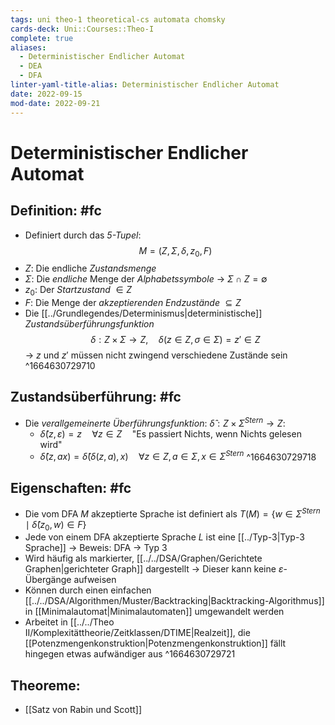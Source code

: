 ```yaml
---
tags: uni theo-1 theoretical-cs automata chomsky
cards-deck: Uni::Courses::Theo-I
complete: true
aliases:
  - Deterministischer Endlicher Automat
  - DEA
  - DFA
linter-yaml-title-alias: Deterministischer Endlicher Automat
date: 2022-09-15
mod-date: 2022-09-21
---
```


# Deterministischer Endlicher Automat

## Definition: #fc
- Definiert durch das *5-Tupel*:
$$M=(Z,\Sigma,\delta,z_0,F)$$
- $Z:$ Die endliche *Zustandsmenge*
- $\Sigma:$ Die *endliche* Menge der *Alphabetssymbole*
	-> $\Sigma\cap Z=\emptyset$
- $z_0:$ Der *Startzustand* $\in Z$
- $F:$ Die Menge der *akzeptierenden Endzustände* $\subseteq Z$
- Die [[../Grundlegendes/Determinismus|deterministische]] *Zustandsüberführungsfunktion* $$\delta:Z\times\Sigma\rightarrow Z,\quad\delta(z\in Z,\sigma\in\Sigma)=z'\in Z$$
	-> $z$ und $z'$ müssen nicht zwingend verschiedene Zustände sein
^1664630729710

## Zustandsüberführung: #fc
- Die *verallgemeinerte Überführungsfunktion*: $\hat{\delta}:Z\times\Sigma^{Stern}\rightarrow Z:$
	- $\hat{\delta}(z,\varepsilon)=z\quad\forall z\in Z\quad$"Es passiert Nichts, wenn Nichts gelesen wird"
	- $\hat{\delta}(z,ax)=\hat{\delta}(\delta(z,a),x)\quad\forall z\in Z,a\in\Sigma,x\in\Sigma^{Stern}$
^1664630729718

## Eigenschaften: #fc
- Die vom DFA $M$ akzeptierte Sprache ist definiert als $T(M)=\{w\in\Sigma^{Stern}\mid\hat{\delta}(z_0,w)\in F\}$
- Jede von einem DFA akzeptierte Sprache $L$ ist eine [[../Typ-3|Typ-3 Sprache]]
	-> Beweis: DFA -> Typ 3
- Wird häufig als markierter, [[../../DSA/Graphen/Gerichtete Graphen|gerichteter Graph]] dargestellt
	-> Dieser kann keine $\varepsilon$-Übergänge aufweisen
- Können durch einen einfachen [[../../DSA/Algorithmen/Muster/Backtracking|Backtracking-Algorithmus]] in [[Minimalautomat|Minimalautomaten]] umgewandelt werden
- Arbeitet in [[../../Theo II/Komplexitättheorie/Zeitklassen/DTIME|Realzeit]], die [[Potenzmengenkonstruktion|Potenzmengenkonstruktion]] fällt hingegen etwas aufwändiger aus
^1664630729721

## Theoreme:
- [[Satz von Rabin und Scott]]
